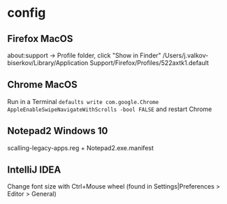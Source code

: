 # config

## Firefox MacOS

about:support -> Profile folder, click "Show in Finder" /Users/j.valkov-biserkov/Library/Application Support/Firefox/Profiles/522axtk1.default

## Chrome MacOS

Run in a Terminal `defaults write com.google.Chrome AppleEnableSwipeNavigateWithScrolls -bool FALSE` and restart Chrome

## Notepad2 Windows 10

scalling-legacy-apps.reg + Notepad2.exe.manifest

## IntelliJ IDEA

Change font size with Ctrl+Mouse wheel (found in Settings|Preferences > Editor > General)
